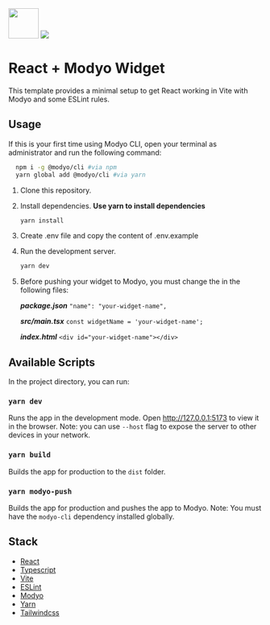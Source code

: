 
<img src="https://styles.redditmedia.com/t5_2su6s/styles/communityIcon_4g1uo0kd87c61.png" width="60"> 
<img src="https://cloud.modyocdn.com/uploads/3e33d46c-1555-4f58-a218-6f2b5d80b4cd/original/modyo.svg" width=""> 

# React + Modyo Widget

This template provides a minimal setup to get React working in Vite with Modyo and some ESLint rules.

## Usage

If this is your first time using Modyo CLI, open your terminal as administrator and run the following command:

```bash
  npm i -g @modyo/cli #via npm
  yarn global add @modyo/cli #via yarn
```

1. Clone this repository.

2. Install dependencies.
**Use yarn to install dependencies**

   ```bash
   yarn install
   ```

3. Create .env file and copy the content of .env.example

4. Run the development server.

   ```bash
   yarn dev
   ```

5. Before pushing your widget to Modyo, you must change the in the following files:

   ***package.json***
   `"name": "your-widget-name",`

   ***src/main.tsx***
   `const widgetName = 'your-widget-name';`

   ***index.html***
   `<div id="your-widget-name"></div>`

## Available Scripts

In the project directory, you can run:

### `yarn dev`

Runs the app in the development mode.
Open <http://127.0.0.1:5173> to view it in the browser.
Note: you can use ```--host``` flag to expose the server to other devices in your network.

### `yarn build`

Builds the app for production to the `dist` folder.

### `yarn modyo-push`

Builds the app for production and pushes the app to Modyo.
Note: You must have the ```modyo-cli``` dependency installed globally.

## Stack

- [React](https://reactjs.org/)
- [Typescript](https://www.typescriptlang.org/)
- [Vite](https://vitejs.dev/)
- [ESLint](https://eslint.org/)
- [Modyo](https://docs.modyo.com/es/)
- [Yarn](https://yarnpkg.com/)
- [Tailwindcss](https://tailwindcss.com/)
